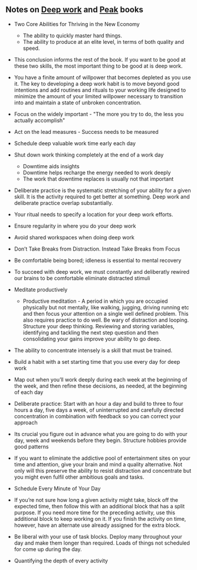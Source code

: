 ## Notes on [Deep work] and [Peak] books

* Two Core Abilities for Thriving in the New Economy 
     - The ability to quickly master hard things. 
     - The ability to produce at an elite level, in terms of both quality and speed.

* This conclusion informs the rest of the book. If you want to be good at these two skills, the most important thing to be good at is deep work.
     
* You have a finite amount of willpower that becomes depleted as you use it. The key to developing a deep work habit is to move beyond good intentions and add routines and rituals to your working life designed to minimize the amount of your limited willpower necessary to transition into and maintain a state of unbroken concentration.

* Focus on the widely important - "The more you try to do, the less you actually accomplish"
     
* Act on the lead measures - Success needs to be measured

* Schedule deep valuable work time early each day

* Shut down work thinking completely at the end of a work day 
     - Downtime aids insights
     - Downtime helps recharge the energy needed to work deeply
     - The work that downtime replaces is usually not that important
     
* Deliberate practice is the systematic stretching of your ability for a given skill. It is the activity required to get better at something. Deep work and deliberate practice overlap substantially.

* Your ritual needs to specify a location for your deep work efforts.

* Ensure regularity in where you do your deep work

* Avoid shared workspaces when doing deep work

* Don’t Take Breaks from Distraction. Instead Take Breaks from Focus

* Be comfortable being bored; idleness is essential to mental recovery

* To succeed with deep work, we must constantly and deliberatly rewired our brains to be comfortable eliminate distracted stimuli 

* Meditate productively 
     - Productive meditation - A period in which you are occupied physically but not mentally, like walking, jugging, driving running etc and then focus your attention on a single well defined problem. This also requires practice to do well. Be wary of distraction and looping. Structure your deep thinking. Reviewing and storing variables, identifying and tackling the next step question and then consolidating your gains improve your ability to go deep.
     
* The ability to concentrate intensely is a skill that must be trained.

* Build a habit with a set starting time that you use every day for deep work

* Map out when you’ll work deeply during each week at the beginning of the week, and then refine these decisions, as needed, at the beginning of each day

* Deliberate practice: Start with an hour a day and build to three to four hours a day, five days a week, of uninterrupted and carefully directed concentration in combination with feedback so you can correct your approach

* Its crucial you figure out in advance what you are going to do with your day, week and weekends before they begin. Structure hobbies provide good patterns

* If you want to eliminate the addictive pool of entertainment sites on your time and attention, give your brain and mind a quality alternative. Not only will this preserve the ability to resist distraction and concentrate but you might even fulfil other ambitious goals and tasks.

* Schedule Every Minute of Your Day

* If you’re not sure how long a given activity might take, block off the expected time, then follow this with an additional block that has a split purpose. If you need more time for the preceding activity, use this additional block to keep working on it. If you finish the activity on time, however, have an alternate use already assigned for the extra block.

* Be liberal with your use of task blocks. Deploy many throughout your day and make them longer than required. Loads of things not scheduled for come up during the day.

* Quantifying the depth of every activity








[Deep work]: https://www.amazon.com/Deep-Work-Focused-Success-Distracted/dp/0349411905/ref=cm_cr_arp_d_product_top?ie=UTF8
[Peak]: https://www.audible.co.uk/pd/Peak-Audiobook/B01F4DZO2G?ref=a_lib_c4_libItem_0_B01F4DZO2G&pf_rd_p=4c1af09b-88bf-4c97-bfd2-e765f91b1968&pf_rd_r=K4A0SFS7KHX90JTHVB21&
